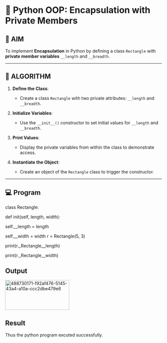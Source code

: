 # 🐍 Python OOP: Encapsulation with Private Members

## 🎯 AIM

To implement **Encapsulation** in Python by defining a class `Rectangle` with **private member variables** `__length` and `__breadth`.

---

## 🧠 ALGORITHM

1. **Define the Class**:
   - Create a class `Rectangle` with two private attributes: `__length` and `__breadth`.

2. **Initialize Variables**:
   - Use the `__init__()` constructor to set initial values for `__length` and `__breadth`.

3. **Print Values**:
   - Display the private variables from within the class to demonstrate access.

4. **Instantiate the Object**:
   - Create an object of the `Rectangle` class to trigger the constructor.

---

## 💻 Program
class Rectangle:

def init(self, length, width):

self.__length = length  

self.__width = width
r = Rectangle(5, 3)

print(r._Rectangle__length)

print(r._Rectangle__width)

## Output
<img width="206" height="96" alt="488730171-f92af476-5145-43a4-a10a-ccc2dbe479e6" src="https://github.com/user-attachments/assets/1dfcc19b-9ea1-40d2-a0a1-dd9d7c05e21a" />



## Result
Thus the python program excuted successfully.
